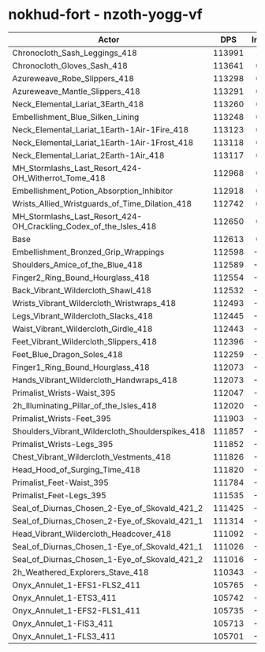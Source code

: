 # nokhud-fort - nzoth-yogg-vf
| Actor | DPS | Increase |
|---|:---:|:---:|
|Chronocloth_Sash_Leggings_418|113991|1.22%|
|Chronocloth_Gloves_Sash_418|113641|0.91%|
|Azureweave_Robe_Slippers_418|113298|0.61%|
|Azureweave_Mantle_Slippers_418|113291|0.60%|
|Neck_Elemental_Lariat_3Earth_418|113260|0.57%|
|Embellishment_Blue_Silken_Lining|113248|0.56%|
|Neck_Elemental_Lariat_1Earth-1Air-1Fire_418|113123|0.45%|
|Neck_Elemental_Lariat_1Earth-1Air-1Frost_418|113118|0.45%|
|Neck_Elemental_Lariat_2Earth-1Air_418|113117|0.45%|
|MH_Stormlashs_Last_Resort_424-OH_Witherrot_Tome_418|112968|0.32%|
|Embellishment_Potion_Absorption_Inhibitor|112918|0.27%|
|Wrists_Allied_Wristguards_of_Time_Dilation_418|112742|0.11%|
|MH_Stormlashs_Last_Resort_424-OH_Crackling_Codex_of_the_Isles_418|112650|0.03%|
|Base|112613|0.00%|
|Embellishment_Bronzed_Grip_Wrappings|112598|-0.01%|
|Shoulders_Amice_of_the_Blue_418|112589|-0.02%|
|Finger2_Ring_Bound_Hourglass_418|112554|-0.05%|
|Back_Vibrant_Wildercloth_Shawl_418|112532|-0.07%|
|Wrists_Vibrant_Wildercloth_Wristwraps_418|112493|-0.11%|
|Legs_Vibrant_Wildercloth_Slacks_418|112445|-0.15%|
|Waist_Vibrant_Wildercloth_Girdle_418|112443|-0.15%|
|Feet_Vibrant_Wildercloth_Slippers_418|112396|-0.19%|
|Feet_Blue_Dragon_Soles_418|112259|-0.31%|
|Finger1_Ring_Bound_Hourglass_418|112073|-0.48%|
|Hands_Vibrant_Wildercloth_Handwraps_418|112073|-0.48%|
|Primalist_Wrists-Waist_395|112047|-0.50%|
|2h_Illuminating_Pillar_of_the_Isles_418|112020|-0.53%|
|Primalist_Wrists-Feet_395|111903|-0.63%|
|Shoulders_Vibrant_Wildercloth_Shoulderspikes_418|111857|-0.67%|
|Primalist_Wrists-Legs_395|111852|-0.68%|
|Chest_Vibrant_Wildercloth_Vestments_418|111826|-0.70%|
|Head_Hood_of_Surging_Time_418|111820|-0.70%|
|Primalist_Feet-Waist_395|111784|-0.74%|
|Primalist_Feet-Legs_395|111535|-0.96%|
|Seal_of_Diurnas_Chosen_2-Eye_of_Skovald_421_2|111425|-1.05%|
|Seal_of_Diurnas_Chosen_2-Eye_of_Skovald_421_1|111314|-1.15%|
|Head_Vibrant_Wildercloth_Headcover_418|111092|-1.35%|
|Seal_of_Diurnas_Chosen_1-Eye_of_Skovald_421_1|111026|-1.41%|
|Seal_of_Diurnas_Chosen_1-Eye_of_Skovald_421_2|111016|-1.42%|
|2h_Weathered_Explorers_Stave_418|110343|-2.02%|
|Onyx_Annulet_1-EFS1-FLS2_411|105765|-6.08%|
|Onyx_Annulet_1-ETS3_411|105742|-6.10%|
|Onyx_Annulet_1-EFS2-FLS1_411|105735|-6.11%|
|Onyx_Annulet_1-FIS3_411|105713|-6.13%|
|Onyx_Annulet_1-FLS3_411|105701|-6.14%|
